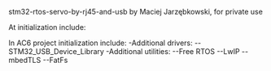 stm32-rtos-servo-by-rj45-and-usb
by Maciej Jarzębkowski, for private use

At initialization include:

In AC6 project initialization include:
-Additional drivers:
--STM32_USB_Device_Library
-Additional utilities:
--Free RTOS
--LwIP
--mbedTLS
--FatFs